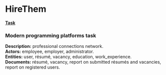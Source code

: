 # HireThem  

**[Task](https://mefody.gitbooks.io/lab-tasks/content/spp_java_js_-_3_kurs_poit/index.html)**  

### Modern programming platforms task  

**Description:** professional connections network.  
**Actors:** employee, employer, administrator.  
**Entities:** user, résumé, vacancy, education, work_experience.  
**Documents:** résumé, vacancy, report on submitted résumés and vacancies, report on registered users.  
